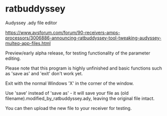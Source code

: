 # ratbuddyssey
Audyssey .ady file editor

https://www.avsforum.com/forum/90-receivers-amps-processors/3006886-announcing-ratbuddyssey-tool-tweaking-audyssey-multeq-app-files.html

Preview/early alpha release, for testing functionality of the parameter editing.

Please note that this program is highly unfinished and basic functions such as 'save as' and 'exit' don't work yet.

Exit with the normal Windows 'X' in the corner of the window.

Use 'save' instead of 'save as' - it will save your file as (old filename).modified_by_ratbuddyssey.ady, leaving the original file intact.

You can then upload the new file to your receiver for testing.

